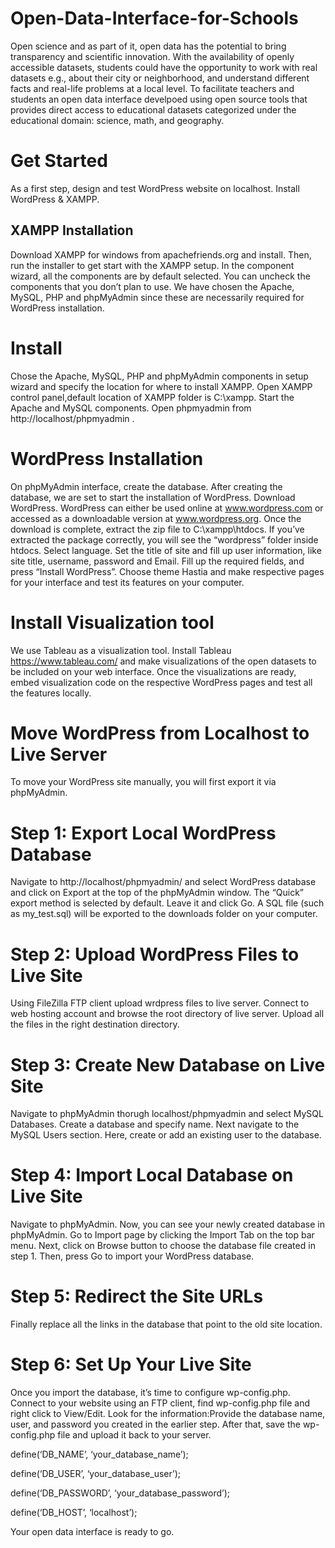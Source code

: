# Open-Data-Interface-for-Schools
Open science and as part of it, open data has the potential to bring transparency and scientific innovation. With the availability of openly accessible datasets, students could have the opportunity to work with real datasets e.g., about their city or neighborhood, and understand different facts and real-life problems at a local level. To facilitate teachers and students an open data interface develpoed using open source tools that provides direct access to educational datasets categorized under the educational domain: science, math, and geography. 
# Get Started
As a first step, design and test WordPress website on localhost. Install WordPress & XAMPP.
## XAMPP Installation
Download XAMPP for windows from apachefriends.org and install. Then, run the installer to get start with the XAMPP setup. In the component wizard, all the components are by default selected. You can uncheck the components that you don’t plan to use. We have chosen the Apache, MySQL, PHP and phpMyAdmin since these are necessarily required for WordPress installation. 
# Install
Chose the Apache, MySQL, PHP and phpMyAdmin components in setup wizard and specify the location for where to install XAMPP.
Open XAMPP control panel,default location of XAMPP folder is  C:\xampp. Start the Apache and MySQL components. Open  phpmyadmin from http://localhost/phpmyadmin .
# WordPress Installation
On phpMyAdmin interface, create the database.
After creating the database, we are set to start the installation of WordPress. Download WordPress. WordPress can either be used online at www.wordpress.com or accessed as a downloadable version at www.wordpress.org. Once the download is complete, extract the zip file to C:\xampp\htdocs\. If you’ve extracted the package correctly, you will see the “wordpress” folder inside htdocs. Select language. Set the title of site and fill up user information, like site title, username, password and Email. Fill up the required fields, and press “Install WordPress”. Choose theme Hastia and make respective pages for your interface and test its features  on your computer.
# Install Visualization tool
We use Tableau as a visualization tool. Install Tableau https://www.tableau.com/ and make visualizations of the open datasets to be included on your web interface. Once the visualizations are ready, embed visualization code on the respective WordPress pages and test all the features locally.
# Move WordPress from Localhost to Live Server
 To move your WordPress site manually, you will first export it via phpMyAdmin.
# Step 1: Export Local WordPress Database
Navigate to http://localhost/phpmyadmin/ and select WordPress database and click on Export at the top of the phpMyAdmin window. The “Quick” export method is selected by default. Leave it and click Go. A SQL file (such as my_test.sql) will be exported to the downloads folder on your computer.
# Step 2: Upload WordPress Files to Live Site
 Using FileZilla FTP client upload wrdpress files to live server. Connect to web hosting account and browse the root directory of live server. Upload all the files in the right destination directory. 
#  Step 3: Create New Database on Live Site
Navigate to phpMyAdmin thorugh localhost/phpmyadmin and select MySQL Databases. Create a database and specify name. Next navigate to the MySQL Users section. Here, create or add an existing user to the database.
# Step 4: Import Local Database on Live Site
Navigate to phpMyAdmin. Now, you can see your newly created database in phpMyAdmin. Go to Import page by clicking the Import Tab on the top bar menu. Next, click on Browse button to choose the database file created in step 1. Then, press Go to import your WordPress database.
# Step 5: Redirect the Site URLs
Finally replace all the links in the database that point to the old site location. 
# Step 6: Set Up Your Live Site
Once you import the database, it’s time to configure wp-config.php. Connect to your website using an FTP client, find wp-config.php file and right click to View/Edit. Look for the information:Provide the database name, user, and password you created in the earlier step. After that, save the wp-config.php file and upload it back to your server. 

define(‘DB_NAME’, ‘your_database_name’);

define(‘DB_USER’, ‘your_database_user’);

define(‘DB_PASSWORD’, ‘your_database_password’);

define(‘DB_HOST’, ‘localhost’);

Your open data interface is ready to go.
